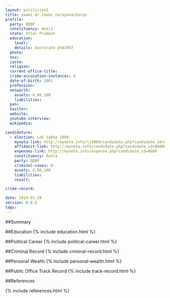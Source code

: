 ```yaml
---
layout: politician2
title: swami dr.laxmi narayanacharya
profile: 
  party: BDBP
  constituency: Aonla
  state: Uttar Pradesh
  education: 
    level: 
    details: doctorate phd1997
  photo: 
  sex: 
  caste: 
  religion: 
  current-office-title: 
  crime-accusation-instances: 0
  date-of-birth: 1961
  profession: 
  networth: 
    assets: 4,00,100
    liabilities: 
  pan: 
  twitter: 
  website: 
  youtube-interview: 
  wikipedia: 

candidature: 
  - election: Lok Sabha 2009
    myneta-link: http://myneta.info/ls2009/candidate.php?candidate_id=8680
    affidavit-link: http://myneta.info/candidate.php?candidate_id=8680&scan=original
    expenses-link: http://myneta.info/expense.php?candidate_id=8680
    constituency: Aonla 
    party: BDBP
    criminal-cases: 0
    assets: 4,00,100
    liabilities: 
    result:  

crime-record: 

date: 2014-01-28
version: 0.0.5
tags: 
---
```

##Summary


##Education
{% include education.html %}


##Political Career
{% include political-career.html %}


##Criminal Record
{% include criminal-record.html %}


##Personal Wealth
{% include personal-wealth.html %}


##Public Office Track Record
{% include track-record.html %}


##References


{% include references.html %}